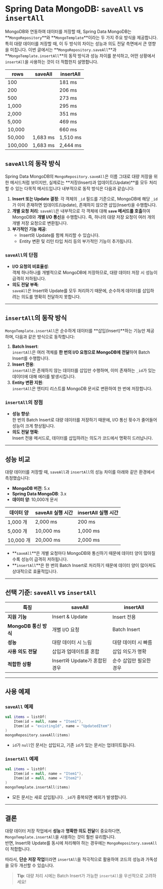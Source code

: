 # Spring Data MongoDB: `saveAll` vs `insertAll`

MongoDB와 연동하여 데이터를 저장할 때, Spring Data MongoDB는 **`MongoRepository`**와 **`MongoTemplate`**이라는 두 가지 주요 방식을 제공합니다. 특히 대량 데이터를 저장할 때, 이 두 방식의 차이는 성능과 의도 전달 측면에서 큰 영향을 미칩니다. 이번 글에서는 **`MongoRepository.saveAll`**과 **`MongoTemplate.insertAll`**의 동작 방식과 성능 차이를 분석하고, 어떤 상황에서 `insertAll`을 사용하는 것이 더 적합한지 설명합니다.

| rows    | saveAll  | insertAll |
|---------|----------|-----------|
| 100     |          | 181 ms    |
| 200     |          | 206 ms    |
| 500     |          | 273 ms    |
| 1,000   |          | 295 ms    |
| 2,000   |          | 351 ms    |
| 5,000   |          | 469 ms    |
| 10,000  |          | 660 ms    |
| 50,000  | 1,683 ms | 1,510 ms  |
| 100,000 | 1,683 ms | 2,444 ms  |

## `saveAll`의 동작 방식

Spring Data MongoDB의 `MongoRepository.saveAll`은 이름 그대로 대량 저장을 위한 메서드처럼 보이지만, 실제로는 **저장(Insert)과 업데이트(Update)**를 모두 처리할 수 있는 다목적 메서드입니다 내부적으로 동작 방식은 다음과 같습니다:

1. **Insert 또는 Update 결정**: 각 객체의 `_id` 필드를 기준으로, MongoDB에 해당 `_id`가 이미 존재하면 업데이트(Update), 존재하지 않으면 삽입(Insert)을 수행합니다.
2. **개별 요청 처리**: `saveAll`은 내부적으로 각 객체에 대해 **`save` 메서드를 호출**하여 MongoDB와 **개별 I/O 통신**을 수행합니다. 즉, 하나의 대량 저장 요청이 여러 개의 개별 저장 요청으로 변환됩니다.
3. **부가적인 기능 제공**:
    - Insert와 Update를 함께 처리할 수 있습니다.
    - Entity 변환 및 리턴 타입 처리 등의 부가적인 기능이 추가됩니다.

### `saveAll`의 단점

- **I/O 요청의 비효율성**:  
  객체 하나하나를 개별적으로 MongoDB에 저장하므로, 대량 데이터 저장 시 성능이 급격히 저하됩니다.
- **의도 전달 부족**:  
  `saveAll`은 Insert와 Update를 모두 처리하기 때문에, 순수하게 데이터를 삽입하려는 의도를 명확히 전달하지 못합니다.

---

## `insertAll`의 동작 방식

`MongoTemplate.insertAll`은 순수하게 데이터를 **삽입(Insert)**하는 기능만 제공하며, 다음과 같은 방식으로 동작합니다:

1. **Batch Insert**:  
   `insertAll`은 여러 객체를 **한 번의 I/O 요청으로 MongoDB에 전달**하여 Batch Insert를 수행합니다.
2. **Insert 전용**:  
   `insertAll`은 존재하지 않는 데이터를 삽입만 수행하며, 이미 존재하는 `_id`가 있는 데이터에 대해 에러를 발생시킵니다.
3. **Entity 변환 지원**:  
   `insertAll`은 엔티티 리스트를 MongoDB 문서로 변환하여 한 번에 저장합니다.

### **`insertAll`의 장점**

- **성능 향상**:  
  한 번의 Batch Insert로 대량 데이터를 저장하기 때문에, I/O 통신 횟수가 줄어들어 성능이 크게 향상됩니다.
- **의도 전달 명확**:  
  Insert 전용 메서드로, 데이터를 삽입하려는 의도가 코드에서 명확히 드러납니다.

---

## 성능 비교

대량 데이터를 저장할 때, `saveAll`과 `insertAll`의 성능 차이를 아래와 같은 환경에서 측정했습니다:

- **MongoDB 버전**: 5.x
- **Spring Data MongoDB**: 3.x
- **데이터 양**: 10,000개 문서

| 데이터 양    | saveAll 실행 시간 | insertAll 실행 시간 |
|----------|---------------|-----------------|
| 1,000 개  | 2,000 ms      | 200 ms          |
| 5,000 개  | 10,000 ms     | 1,000 ms        |
| 10,000 개 | 20,000 ms     | 2,000 ms        |

- **`saveAll`**은 개별 요청마다 MongoDB와 통신하기 때문에 데이터 양이 많아질수록 성능이 급격히 저하됩니다.
- **`insertAll`**은 한 번의 Batch Insert로 처리하기 때문에 데이터 양이 많아져도 상대적으로 효율적입니다.

---

## 선택 기준: `saveAll` vs `insertAll`

| **특징**            | **saveAll**            | **insertAll** |
|-------------------|------------------------|---------------|
| **지원 기능**         | Insert & Update        | Insert 전용     |
| **MongoDB 통신 방식** | 개별 I/O 요청              | Batch Insert  |
| **성능**            | 대량 데이터 시 느림            | 대량 데이터 시 빠름   |
| **사용 의도 전달**      | 삽입과 업데이트를 혼합           | 삽입 의도가 명확     |
| **적합한 상황**        | Insert와 Update가 혼합된 경우 | 순수 삽입만 필요한 경우 |

---

## 사용 예제

### **`saveAll` 예제**

```kotlin
val items = listOf(
    Item(id = null, name = "Item1"),
    Item(id = "existingId", name = "UpdatedItem")
)
mongoRepository.saveAll(items)
```

- `id`가 `null`인 문서는 삽입되고, 기존 `id`가 있는 문서는 업데이트됩니다.

### **`insertAll` 예제**

```kotlin
val items = listOf(
    Item(id = null, name = "Item1"),
    Item(id = null, name = "Item2")
)
mongoTemplate.insertAll(items)
```

- 모든 문서는 새로 삽입됩니다. `_id`가 중복되면 예외가 발생합니다.

---

## 결론

대량 데이터 저장 작업에서 **성능**과 **명확한 의도 전달**이 중요하다면, `MongoTemplate.insertAll`을 사용하는 것이 훨씬 유리합니다.  
반면, Insert와 Update를 동시에 처리해야 하는 경우에는 `MongoRepository.saveAll`이 적합합니다.

따라서, **단순 저장 작업**이라면 `insertAll`을 적극적으로 활용하여 코드의 성능과 가독성을 모두 개선할 수 있습니다.

> **Tip**: 대량 처리 시에는 Batch Insert가 가능한 `insertAll`을 우선적으로 고려하세요!